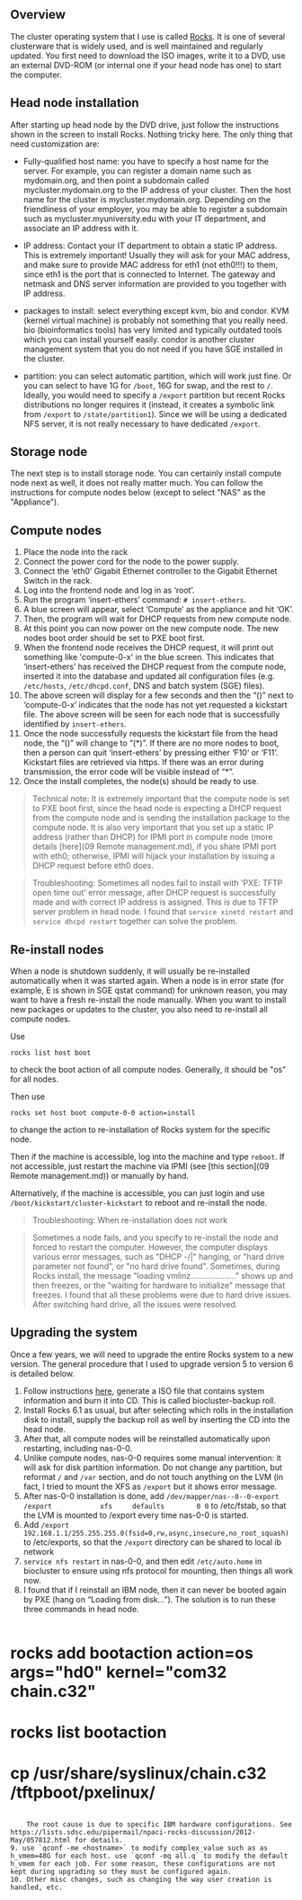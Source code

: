 ## Overview

The cluster operating system that I use is called [Rocks](http://www.rocksclusters.org/wordpress/). It is one of several clusterware that is widely used, and is well maintained and regularly updated. You first need to download the ISO images, write it to a DVD, use an external DVD-ROM (or internal one if your head node has one) to start the computer.

## Head node installation

After starting up head node by the DVD drive, just follow the instructions shown in the screen to install Rocks. Nothing tricky here. The only thing that need customization are:

- Fully-qualified host name: you have to specify a host name for the server. For example, you can register a domain name such as mydomain.org, and then point a subdomain called mycluster.mydomain.org to the IP address of your cluster. Then the host name for the cluster is mycluster.mydomain.org. Depending on the friendliness of your employer, you may be able to register a subdomain such as mycluster.myuniversity.edu with your IT department, and associate an IP address with it.

- IP address: Contact your IT department to obtain a static IP address. This is extremely important! Usually they will ask for your MAC address, and make sure to provide MAC address for eth1 (not eth0!!!) to them, since eth1 is the port that is connected to Internet. The gateway and netmask and DNS server information are provided to you together with IP address.

- packages to install: select everything except kvm, bio and condor. KVM (kernel virtual machine) is probably not something that you really need. bio (bioinformatics tools) has very limited and typically outdated tools which you can install yourself easily. condor is another cluster management system that you do not need if you have SGE installed in the cluster. 

- partition: you can select automatic partition, which will work just fine. Or you can select to have 1G for `/boot`, 16G for swap, and the rest to `/`. Ideally, you would need to specify a `/export` partition but recent Rocks distributions no longer requires it (instead, it creates a symbolic link from `/export` to `/state/partition1`). Since we will be using a dedicated NFS server, it is not really necessary to have dedicated `/export`.

## Storage node

The next step is to install storage node. You can certainly install compute node next as well, it does not really matter much. You can follow the instructions for compute nodes below (except to select "NAS" as the "Appliance").

## Compute nodes

1. Place the node into the rack
2. Connect the power cord for the node to the power supply.
3. Connect the ‘eth0’ Gigabit Ethernet controller to the Gigabit Ethernet Switch in the rack.
4. Log into the frontend node and log in as ‘root’.
5. Run the program ‘insert-ethers’ command: `# insert-ethers`.
6. A blue screen will appear, select ‘Compute’ as the appliance and hit ‘OK’.
7. Then, the program will wait for DHCP requests from new compute node.
8. At this point you can now power on the new compute node. The new nodes boot order should be set to PXE boot first.
9. When the frontend node receives the DHCP request, it will print out something like 'compute-0-x' in the blue screen. This indicates that ‘insert-ethers’ has received the DHCP request from the compute node, inserted it into the database and updated all configuration files (e.g. `/etc/hosts`, `/etc/dhcpd.conf`, DNS and batch system (SGE) files).
10. The above screen will display for a few seconds and then the “()” next to ‘compute-0-x’ indicates that the node has not yet requested a kickstart file. The above screen will be seen for each node that is successfully identified by `insert-ethers`.
11. Once the node successfully requests the kickstart file from the head node, the “()” will change to “(\*)”. If there are no more nodes to boot, then a person can quit ‘insert-ethers’ by pressing either ‘F10’ or ‘F11’. Kickstart files are retrieved via https. If there was an error during transmission, the error code will be visible instead of “\*”.
12. Once the install completes, the node(s) should be ready to use.

> Technical note: It is extremely important that the compute node is set to PXE boot first, since the head node is expecting a DHCP request from the compute node and is sending the installation package to the compute node. It is also very important that you set up a static IP address (rather than DHCP) for IPMI port in compute node (more details [here](09 Remote management.md), if you share IPMI port with eth0; otherwise, IPMI will hijack your installation by issuing a DHCP request before eth0 does.

> Troubleshooting: Sometimes all nodes fail to install with 'PXE: TFTP open time out' error message, after DHCP request is successfully made and with correct IP address is assigned. This is due to TFTP server problem in head node. I found that `service xinetd restart` and `service dhcpd restart` together can solve the problem.

## Re-install nodes

When a node is shutdown suddenly, it will usually be re-installed automatically when it was started again. When a node is in error state (for example, E is shown in SGE qstat command) for unknown reason, you may want to have a fresh re-install the node manually. When you want to install new packages or updates to the cluster, you also need to re-install all compute nodes.

Use 

```
rocks list host boot
```

to check the boot action of all compute nodes. Generally, it should be "os" for all nodes.

Then use

```
rocks set host boot compute-0-0 action=install
```

to change the action to re-installation of Rocks system for the specific node.

Then if the machine is accessible, log into the machine and type `reboot`. If not accessible, just restart the machine via IPMI (see [this section](09 Remote management.md)) or manually by hand.

Alternatively, if the machine is accessible, you can just login and use `/boot/kickstart/cluster-kickstart` to reboot and re-install the node.

> Troubleshooting: When re-installation does not work

> Sometimes a node fails, and you specify to re-install the node and forced to restart the computer. However, the computer displays various error messages, such as "DHCP -/|\" hanging, or "hard drive parameter not found", or "no hard drive found". Sometimes, during Rocks install, the message "loading vmlinz...................." shows up and then freezes, or the "waiting for hardware to initialize" message that freezes. I found that all these problems were due to hard drive issues. After switching hard drive, all the issues were resolved.

## Upgrading the system

Once a few years, we will need to upgrade the entire Rocks system to a new version. The general procedure that I used to upgrade version 5 to version 6 is detailed below.

1. Follow instructions [here](http://central6.rocksclusters.org/roll-documentation/base/6.1/upgrade-frontend.html), generate a ISO file that contains system information and burn it into CD. This is called biocluster-backup roll.
2. Install Rocks 6.1 as usual, but after selecting which rolls in the installation disk to install, supply the backup roll as well by inserting the CD into the head node.
3. After that, all compute nodes will be reinstalled automatically upon restarting, including nas-0-0.
4. Unlike compute nodes, nas-0-0 requires some manual intervention: it will ask for disk partition information. Do not change any partition, but reformat `/` and `/var` section, and do not touch anything on the LVM (in fact, I tried to mount the XFS as `/export` but it shows error message.
5. After nas-0-0 installation is done, add `/dev/mapper/nas--0--0-export /export            xfs     defaults        0 0` to /etc/fstab, so that the LVM is mounted to /export every time nas-0-0 is started.
6. Add `/export 192.168.1.1/255.255.255.0(fsid=0,rw,async,insecure,no_root_squash)` to /etc/exports, so that the `/export` directory can be shared to local ib network
7. `service nfs restart` in nas-0-0, and then edit `/etc/auto.home` in biocluster to ensure using nfs protocol for mounting, then things all work now.
8. I found that if I reinstall an IBM node, then it can never be booted again by PXE (hang on “Loading from disk…”). The solution is to run these three commands in head node.
    ```
# rocks add bootaction action=os args="hd0" kernel="com32 chain.c32"
# rocks list bootaction
# cp /usr/share/syslinux/chain.c32 /tftpboot/pxelinux/
```

    The root cause is due to specific IBM hardware configurations. See https://lists.sdsc.edu/pipermail/npaci-rocks-discussion/2012-May/057812.html for details.
9. use `qconf -me <hostname>` to modify complex_value such as as h_vmem=48G for each host. use `qconf -mq all.q` to modify the default h_vmem for each job. For some reason, these configurations are not kept during upgrading so they must be configured again.
10. Other misc changes, such as changing the way user creation is handled, etc.


